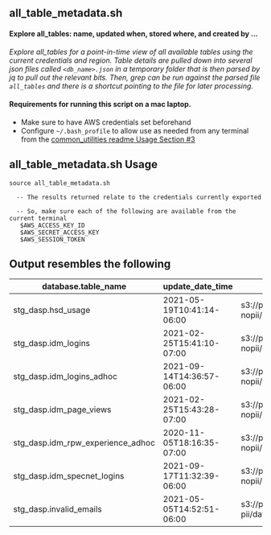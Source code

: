 ## all_table_metadata.sh
#### Explore all_tables: name, updated when, stored where, and created by ...
_Explore all_tables for a point-in-time view of all available tables using the current credentials and region.  Table details are pulled down into several json files called ```<db_name>.json``` in a temporary folder that is then parsed by jq to pull out the relevant bits.  Then, grep can be run against the parsed file ```all_tables``` and there is a shortcut pointing to the file for later processing._

#### Requirements for running this script on a mac laptop.
- Make sure to have AWS credentials set beforehand
- Configure `~/.bash_profile` to allow use as needed from any terminal from the [common_utilities readme Usage Section #3](https://gitlab.spectrumflow.net/awspilot/pi-datalake-user-utilities/-/blob/master/terminal/common_utilities/README.md)

## all_table_metadata.sh Usage
```
source all_table_metadata.sh

  -- The results returned relate to the credentials currently exported

  -- So, make sure each of the following are available from the current terminal
   $AWS_ACCESS_KEY_ID
   $AWS_SECRET_ACCESS_KEY
   $AWS_SESSION_TOKEN
```

## Output resembles the following
| database.table_name| update_date_time| Storage_Descriptor_Location  | Created_by_arn_account_and_user_or_entity|
|--------------------|-----------------| ---------------------------- | -----------------------------------------|
|stg_dasp.hsd_usage| 2021-05-19T10:41:14-06:00| s3://pi-qtm-dasp-stg-aggregates-nopii/data/stg_dasp/hsd_usage| arn:aws:sts::213705006773:assumed-role/chartersso-AP-PDM-AWS-SelfService-User/rward2|
|stg_dasp.idm_logins| 2021-02-25T15:41:10-07:00| s3://pi-qtm-dasp-stg-aggregates-nopii/data/stg_dasp/idm_logins| arn:aws:sts::213705006773:assumed-role/chartersso-AP-PDM-AWS-SelfService-Admin/P2813160|
|stg_dasp.idm_logins_adhoc| 2021-09-14T14:36:57-06:00| s3://pi-qtm-dasp-stg-aggregates-nopii/data/stg_dasp/idm_logins_adhoc| arn:aws:sts::213705006773:assumed-role/pi-qtm-dasp-stg-ssp-self-service-cluster-1-emr-ec2/i-01829e4ddb1515afb|
|stg_dasp.idm_page_views| 2021-02-25T15:43:28-07:00| s3://pi-qtm-dasp-stg-aggregates-nopii/data/stg_dasp/idm_page_views| arn:aws:sts::213705006773:assumed-role/chartersso-AP-PDM-AWS-SelfService-Admin/P2813160|
|stg_dasp.idm_rpw_experience_adhoc| 2020-11-05T18:16:35-07:00| s3://pi-qtm-dasp-stg-aggregates-nopii/data/stg_dasp/idm_rpw_experience_adhoc| arn:aws:sts::213705006773:assumed-role/dev-temp_cicd_worker_role/cicd-deploy-stg|
|stg_dasp.idm_specnet_logins| 2021-09-17T11:32:39-06:00| s3://pi-qtm-dasp-stg-aggregates-nopii/data/stg_dasp/idm_specnet_logins| arn:aws:sts::213705006773:assumed-role/pi-qtm-dasp-stg-ssp-self-service-cluster-1-emr-ec2/i-05949aef3825758fd|
|stg_dasp.invalid_emails| 2021-05-05T14:52:51-06:00| s3://pi-qtm-dasp-stg-aggregates-pii/data/stg_dasp/invalid_emails| arn:aws:sts::213705006773:assumed-role/pi-qtm-dasp-stg-ssp-self-service-cluster-1-emr-ec2/i-0092c554cd550f893|
